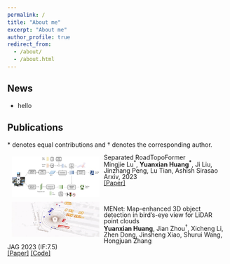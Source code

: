 ```yaml
---
permalink: /
title: "About me"
excerpt: "About me"
author_profile: true
redirect_from: 
  - /about/
  - /about.html
---
```


## News
- hello

## Publications

\* denotes equal contributions and &dagger; denotes the corresponding author.
<br>

<img style="float: left; margin:5px 10px" src="../images/pub_roadformer.png" width=200px height=92px>
<p style="line-height:1.0">
<span class=pubtitle > 
    Separated RoadTopoFormer<br>
</span>
  <span class=pubauthor > 
    Mingjie Lu<sup>*</sup>, <b>Yuanxian Huang<sup>*</sup></b>, Ji Liu, Jinzhang Peng, Lu Tian, Ashish Sirasao
    <br>
  </span>
  <span class=publoc > 
    Arxiv, 2023<br>
  </span>
  <span class=publink>
    <a href="https://arxiv.org/abs/2307.01557">[Paper]</a>
  <br></span>
</p>
<br>

<img style="float: left; margin:5px 10px" src="../images/pub_menet.gif" width=200px height=80px>
<p style="line-height:1.0">
<span class=pubtitle > 
    MENet: Map-enhanced 3D object detection in bird’s-eye view for LiDAR point clouds<br>
  </span>
  <span class=pubauthor > 
    <b>Yuanxian Huang</b>, Jian Zhou<sup>&dagger;</sup>, Xicheng Li, Zhen Dong, Jinsheng Xiao, 
      Shurui Wang, Hongjuan Zhang
    <br>
  </span>
  <span class=publoc > 
    JAG 2023 (IF:7.5)<br>
  </span>
  <span class=publink>
    <a href="https://www.sciencedirect.com/science/article/pii/S1569843223001590">[Paper]</a>
    <a href="https://github.com/WHU-USI3DV/MENet">[Code]</a>
  <br></span>
</p>
<br>
